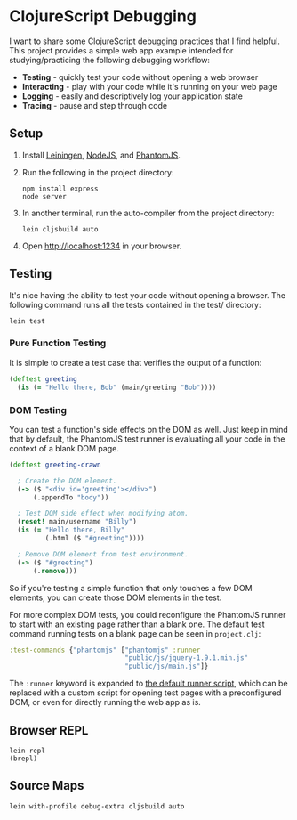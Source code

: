 # ClojureScript Debugging

I want to share some ClojureScript debugging practices that I find helpful.
This project provides a simple web app example intended for studying/practicing
the following debugging workflow:

- __Testing__ - quickly test your code without opening a web browser
- __Interacting__ - play with your code while it's running on your web page
- __Logging__ - easily and descriptively log your application state
- __Tracing__ - pause and step through code

## Setup

1. Install [Leiningen](http://leiningen.org/), [NodeJS](http://nodejs.org/), and [PhantomJS](http://phantomjs.org/).
1. Run the following in the project directory:

    ```
    npm install express
    node server
    ```

1. In another terminal, run the auto-compiler from the project directory:

    ```
    lein cljsbuild auto
    ```

1. Open <http://localhost:1234> in your browser.

## Testing

It's nice having the ability to test your code without opening a browser.  The
following command runs all the tests contained in the test/ directory:

```
lein test
```

### Pure Function Testing

It is simple to create a test case that verifies the output of a function:

```clojure
(deftest greeting
  (is (= "Hello there, Bob" (main/greeting "Bob"))))
```

### DOM Testing

You can test a function's side effects on the DOM as well.  Just keep in mind
that by default, the PhantomJS test runner is evaluating all your code in the
context of a blank DOM page.

```clojure
(deftest greeting-drawn

  ; Create the DOM element.
  (-> ($ "<div id='greeting'></div>")
      (.appendTo "body"))

  ; Test DOM side effect when modifying atom.
  (reset! main/username "Billy")
  (is (= "Hello there, Billy"
         (.html ($ "#greeting"))))

  ; Remove DOM element from test environment.
  (-> ($ "#greeting")
      (.remove)))
```

So if you're testing a simple function that only touches a few DOM elements, you
can create those DOM elements in the test.

For more complex DOM tests, you could reconfigure the PhantomJS runner to start
with an existing page rather than a blank one.  The default test command running
tests on a blank page can be seen in `project.clj`:

```clojure
:test-commands {"phantomjs" ["phantomjs" :runner
                             "public/js/jquery-1.9.1.min.js"
                             "public/js/main.js"]}
```

The `:runner` keyword is expanded to [the default runner
script](https://github.com/cemerick/clojurescript.test/blob/master/resources/cemerick/cljs/test/runner.js),
which can be replaced with a custom script for opening test pages with a
preconfigured DOM, or even for directly running the web app as is.

## Browser REPL

```
lein repl
(brepl)
```

## Source Maps

```
lein with-profile debug-extra cljsbuild auto
```
